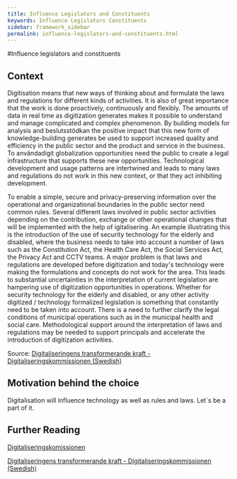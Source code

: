 ```yaml
---
title: Influence Legislators and Constituents
keywords: Influence Legislators Constituents
sidebar: framework_sidebar
permalink: influence-legislators-and-constituents.html
---
```



#Influence legislators and constituents
## Context
Digitisation means that new ways of thinking about and formulate the laws and regulations for different kinds of activities. It is also of great importance that the work is done proactively, continuously and flexibly. The amounts of data in real time as digitization generates makes it possible to understand and manage complicated and complex phenomenon. By building models for analysis and beslutsstödkan the positive impact that this new form of knowledge-building generates be used to support increased quality and efficiency in the public sector and the product and service in the business. To användadigit globalization opportunities need the public to create a legal infrastructure that supports these new opportunities. Technological development and usage patterns are intertwined and leads to many laws and regulations do not work in this new context, or that they act inhibiting development.

To enable a simple, secure and privacy-preserving information over the operational and organizational boundaries in the public sector need common rules. Several different laws involved in public sector activities depending on the contribution, exchange or other operational changes that will be implemented with the help of igitalisering. An example illustrating this is the introduction of the use of security technology for the elderly and disabled, where the business needs to take into account a number of laws such as the Constitution Act, the Health Care Act, the Social Services Act, the Privacy Act and CCTV teams. A major problem is that laws and regulations are developed before digitization and today's technology were making the formulations and concepts do not work for the area. This leads to substantial uncertainties in the interpretation of current legislation are hampering use of digitization opportunities in operations. Whether for security technology for the elderly and disabled, or any other activity digitized / technology formalized legislation is something that constantly need to be taken into account. There is a need to further clarify the legal conditions of municipal operations such as in the municipal health and social care. Methodological support around the interpretation of laws and regulations may be needed to support principals and accelerate the introduction of digitization activities.

Source: [Digitaliseringens transformerande kraft - Digitaliseringskommissionen (Swedish)](https://digitaliseringskommissionen.se/wp-content/uploads/2015/09/03-Digitaliseringens-transformerande-kraft_20150928.pdf)

## Motivation behind the choice
Digitalisation will influence technology as well as rules and laws. Let´s be a part of it.

## Further Reading
[Digitaliseringskomissionen](https://digitaliseringskommissionen.se/rapport/)

 [Digitaliseringens transformerande kraft - Digitaliseringskommissionen (Swedish)](https://digitaliseringskommissionen.se/wp-content/uploads/2015/09/03-Digitaliseringens-transformerande-kraft_20150928.pdf)
